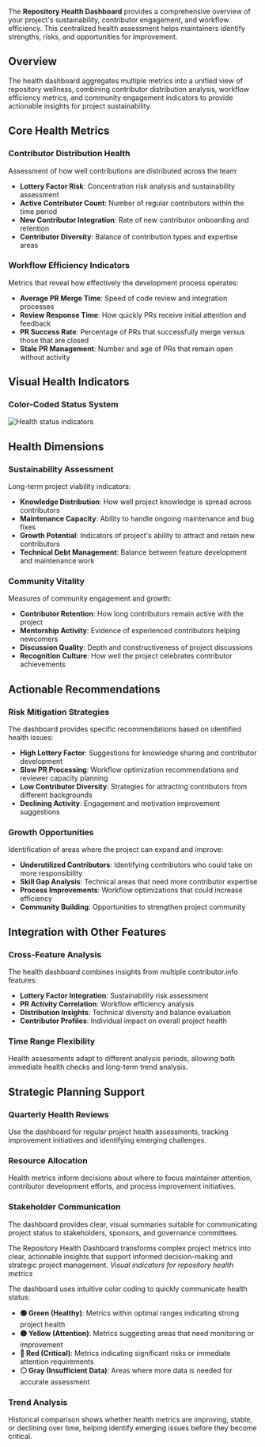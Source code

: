 The **Repository Health Dashboard** provides a comprehensive overview of your project's sustainability, contributor engagement, and workflow efficiency. This centralized health assessment helps maintainers identify strengths, risks, and opportunities for improvement.

## Overview

The health dashboard aggregates multiple metrics into a unified view of repository wellness, combining contributor distribution analysis, workflow efficiency metrics, and community engagement indicators to provide actionable insights for project sustainability.

## Core Health Metrics

### Contributor Distribution Health
Assessment of how well contributions are distributed across the team:

- **Lottery Factor Risk**: Concentration risk analysis and sustainability assessment
- **Active Contributor Count**: Number of regular contributors within the time period
- **New Contributor Integration**: Rate of new contributor onboarding and retention
- **Contributor Diversity**: Balance of contribution types and expertise areas

### Workflow Efficiency Indicators
Metrics that reveal how effectively the development process operates:

- **Average PR Merge Time**: Speed of code review and integration processes
- **Review Response Time**: How quickly PRs receive initial attention and feedback
- **PR Success Rate**: Percentage of PRs that successfully merge versus those that are closed
- **Stale PR Management**: Number and age of PRs that remain open without activity

## Visual Health Indicators

### Color-Coded Status System
![Health status indicators](https://egcxzonpmmcirmgqdrla.supabase.co/storage/v1/object/public/assets/docs/images/features/repository-health/health-indicators.png)

## Health Dimensions

### Sustainability Assessment
Long-term project viability indicators:

- **Knowledge Distribution**: How well project knowledge is spread across contributors
- **Maintenance Capacity**: Ability to handle ongoing maintenance and bug fixes
- **Growth Potential**: Indicators of project's ability to attract and retain new contributors
- **Technical Debt Management**: Balance between feature development and maintenance work

### Community Vitality
Measures of community engagement and growth:

- **Contributor Retention**: How long contributors remain active with the project
- **Mentorship Activity**: Evidence of experienced contributors helping newcomers
- **Discussion Quality**: Depth and constructiveness of project discussions
- **Recognition Culture**: How well the project celebrates contributor achievements

## Actionable Recommendations

### Risk Mitigation Strategies
The dashboard provides specific recommendations based on identified health issues:

- **High Lottery Factor**: Suggestions for knowledge sharing and contributor development
- **Slow PR Processing**: Workflow optimization recommendations and reviewer capacity planning
- **Low Contributor Diversity**: Strategies for attracting contributors from different backgrounds
- **Declining Activity**: Engagement and motivation improvement suggestions

### Growth Opportunities
Identification of areas where the project can expand and improve:

- **Underutilized Contributors**: Identifying contributors who could take on more responsibility
- **Skill Gap Analysis**: Technical areas that need more contributor expertise
- **Process Improvements**: Workflow optimizations that could increase efficiency
- **Community Building**: Opportunities to strengthen project community

## Integration with Other Features

### Cross-Feature Analysis
The health dashboard combines insights from multiple contributor.info features:

- **Lottery Factor Integration**: Sustainability risk assessment
- **PR Activity Correlation**: Workflow efficiency analysis
- **Distribution Insights**: Technical diversity and balance evaluation
- **Contributor Profiles**: Individual impact on overall project health

### Time Range Flexibility
Health assessments adapt to different analysis periods, allowing both immediate health checks and long-term trend analysis.

## Strategic Planning Support

### Quarterly Health Reviews
Use the dashboard for regular project health assessments, tracking improvement initiatives and identifying emerging challenges.

### Resource Allocation
Health metrics inform decisions about where to focus maintainer attention, contributor development efforts, and process improvement initiatives.

### Stakeholder Communication
The dashboard provides clear, visual summaries suitable for communicating project status to stakeholders, sponsors, and governance committees.

The Repository Health Dashboard transforms complex project metrics into clear, actionable insights that support informed decision-making and strategic project management.
*Visual indicators for repository health metrics*

The dashboard uses intuitive color coding to quickly communicate health status:

- **🟢 Green (Healthy)**: Metrics within optimal ranges indicating strong project health
- **🟡 Yellow (Attention)**: Metrics suggesting areas that need monitoring or improvement
- **🔴 Red (Critical)**: Metrics indicating significant risks or immediate attention requirements
- **⚪ Gray (Insufficient Data)**: Areas where more data is needed for accurate assessment

### Trend Analysis
Historical comparison shows whether health metrics are improving, stable, or declining over time, helping identify emerging issues before they become critical.

